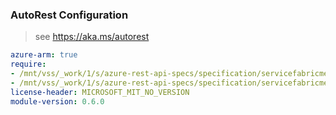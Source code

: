 ### AutoRest Configuration

> see https://aka.ms/autorest

``` yaml
azure-arm: true
require:
- /mnt/vss/_work/1/s/azure-rest-api-specs/specification/servicefabricmesh/resource-manager/readme.md
- /mnt/vss/_work/1/s/azure-rest-api-specs/specification/servicefabricmesh/resource-manager/readme.go.md
license-header: MICROSOFT_MIT_NO_VERSION
module-version: 0.6.0

```